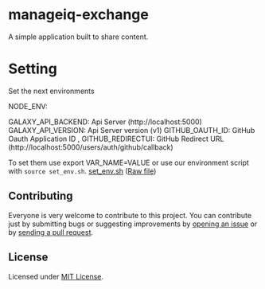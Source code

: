 # manageiq-exchange
A simple application built to share content.

# Setting


Set the next environments

NODE_ENV:

GALAXY_API_BACKEND: Api Server (http://localhost:5000)  
GALAXY_API_VERSION: Api Server version (v1)
GITHUB_OAUTH_ID: GitHub Oauth Application ID ,
GITHUB_REDIRECTUI: GitHub Redirect URL   (http://localhost:5000/users/auth/github/callback)


To set them use export VAR_NAME=VALUE or use our environment script with `source set_env.sh`. [set_env.sh](https://raw.githubusercontent.com/aljesusg/manageiq-galaxy-web/blob/master/set_env.sh) ([Raw file](https://raw.githubusercontent.com/aljesusg/manageiq-galaxy-web/master/set_env.sh))

## Contributing
Everyone is very welcome to contribute to this project.
You can contribute just by submitting bugs or suggesting improvements by
[opening an issue](https://github.com/miq-consumption/manageiq-galaxy-web/issues) or by [sending a pull request](https://github.com/miq-consumption/manageiq-galaxy-web/pulls).

## License
Licensed under [MIT License](LICENSE).
